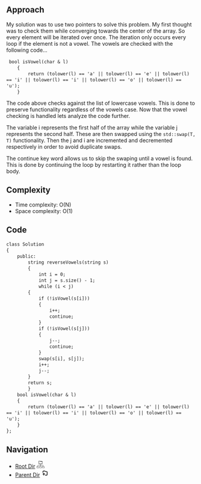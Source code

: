 
## Approach

My solution was to use two pointers to solve this problem. My first thought was to check them while converging towards the center of the array. So every element will be iterated over once. The iteration only occurs every loop if the element is not a vowel. The vowels are checked with the following code...

```
 bool isVowel(char & l)
    {
        return (tolower(l) == 'a' || tolower(l) == 'e' || tolower(l) == 'i' || tolower(l) == 'i' || tolower(l) == 'o' || tolower(l) == 'u');
    }
```

The code above checks against the list of lowercase vowels. This is done to preserve functionality regardless of the vowels case. Now that the vowel checking is handled lets analyze the code further.

The variable i represents the first half of the array while the variable j represents the second half. These are then swapped using the `std::swap(T, T)` functionality. Then the j and i are incremented and decremented respectively in order to avoid duplicate swaps.

The continue key word allows us to skip the swaping until a vowel is found. This is done by continuing the loop by restarting it rather than the loop body.

## Complexity

- Time complexity: O(N)
- Space complexity: O(1)

## Code

```
class Solution
{
    public:
        string reverseVowels(string s)
        {
            int i = 0;
            int j = s.size() - 1;  
            while (i < j)
        {
            if (!isVowel(s[i]))
            {
                i++;
                continue;
            }
            if (!isVowel(s[j]))
            {
                j--;
                continue;
            }
            swap(s[i], s[j]);
            i++;
            j--;
        }
        return s;
        }
    bool isVowel(char & l)
    {
        return (tolower(l) == 'a' || tolower(l) == 'e' || tolower(l) == 'i' || tolower(l) == 'i' || tolower(l) == 'o' || tolower(l) == 'u');
    }
};

```


## Navigation

- [Root Dir](../Index.md) <img src="../../../Assets/root.png" alt="Root Dir Folder" style="width:20px;height:20px;">
- [Parent Dir](Study_Notes_2024/Leetcode/Easy/Index.md) <img src="../../../Assets/parent.png" alt="Root Dir Folder" style="width:20px;height:20px;">

